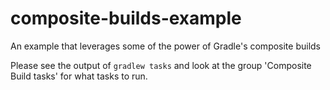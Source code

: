 # composite-builds-example
An example that leverages some of the power of Gradle's composite builds

Please see the output of `gradlew tasks` and look at the group 'Composite Build tasks' 
for what tasks to run.
